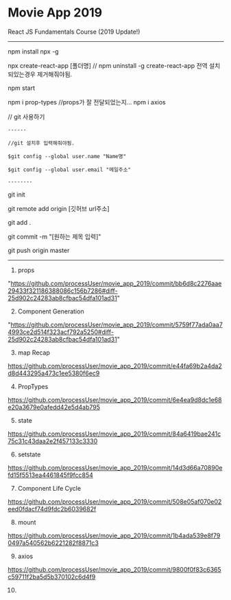 # Movie App 2019

React JS Fundamentals Course (2019 Update!)

-------

npm install npx -g

npx create-react-app [폴더명]
	// npm uninstall -g create-react-app 전역 설치되있는경우 제거해줘야됨.

npm start

npm i prop-types //props가 잘 전달되었는지...
npm i axios

// git 사용하기

    ------

    //git 설치후 입력해줘야됨. 

    $git config --global user.name "Name명"
    
    $git config --global user.email "메일주소"

    --------

git init

git remote add origin [깃허브 url주소]

git add .

git commit -m "[원하는 제목 입력]"

git push origin master

-------

1. props

"https://github.com/processUser/movie_app_2019/commit/bb6d8c2276aae29433f321186388086c156b7286#diff-25d902c24283ab8cfbac54dfa101ad31"

2. Component Generation 

"https://github.com/processUser/movie_app_2019/commit/5759f77ada0aa74993ce2d514f323acf792a5250#diff-25d902c24283ab8cfbac54dfa101ad31"

3. map Recap

https://github.com/processUser/movie_app_2019/commit/e44fa69b2a4da2d8d443295a473c1ee5380f6ec9

4. PropTypes 

https://github.com/processUser/movie_app_2019/commit/6e4ea9d8dc1e68e20a3679e0afedd42e5d4ab795

5. state

https://github.com/processUser/movie_app_2019/commit/84a6419bae241c75c31c43daa2e2f457133c3330

6. setstate

https://github.com/processUser/movie_app_2019/commit/14d3d66a70890efd15f5513ea4461845f9fcc854

7. Component Life Cycle

https://github.com/processUser/movie_app_2019/commit/508e05af070e02eed0fdacf74d9fdc2b6039682f

8. mount

https://github.com/processUser/movie_app_2019/commit/1b4ada539e8f790497a540562b6221282f8871c3

9. axios

https://github.com/processUser/movie_app_2019/commit/9800f0f83c6365c59711f2ba5d5b370102c6d4f9

10. 
